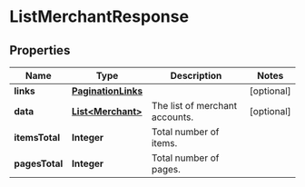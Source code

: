 

# ListMerchantResponse


## Properties

| Name | Type | Description | Notes |
|------------ | ------------- | ------------- | -------------|
|**links** | [**PaginationLinks**](PaginationLinks.md) |  |  [optional] |
|**data** | [**List&lt;Merchant&gt;**](Merchant.md) | The list of merchant accounts. |  [optional] |
|**itemsTotal** | **Integer** | Total number of items. |  |
|**pagesTotal** | **Integer** | Total number of pages. |  |



